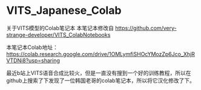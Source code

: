 # VITS_Japanese_Colab
关于VITS模型的Colab笔记本
本笔记本修改自 https://github.com/very-strange-developer/VITS_ColabNotebooks

本笔记本Colab地址：https://colab.research.google.com/drive/1OMLymfiSHOcYMozZp6Jco_XhjRVTDNi8?usp=sharing

最近b站上VITS语音合成比较火，但是一直没有搜到一个好的训练教程，所以在github上搜索了下发现了一位韩国老哥的colab笔记本，所以将它汉化修改了下。

